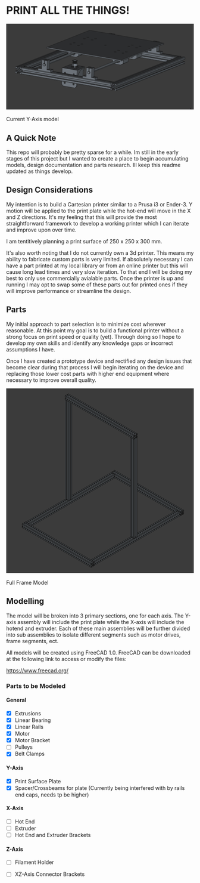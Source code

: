 # PRINT ALL THE THINGS!

![image](./images/Y-Axis_05_03.PNG)

Current Y-Axis model

## A Quick Note

This repo will probably be pretty sparse for a while. Im still in the early stages of this project but I wanted to create a place to begin accumulating models, design documentation and parts research. Ill keep this readme updated as things develop.

## Design Considerations

My intention is to build a Cartesian printer similar to a Prusa i3 or Ender-3. Y motion will be applied to the print plate while the hot-end will move in the X and Z directions. It's my feeling that this will provide the most straightforward framework to develop a working printer which I can iterate and improve upon over time.

I am tentitively planning a print surface of 250 x 250 x 300 mm.

It's also worth noting that I do not currently own a 3d printer. This means my ability to fabricate custom parts is very limited. If absolutely necessary I can have a part printed at my local library or from an online printer but this will cause long lead times and very slow iteration. To that end I will be doing my best to only use commercially avialable parts. Once the printer is up and running I may opt to swap some of these parts out for printed ones if they will improve performance or streamline the design.

## Parts

My initial approach to part selection is to minimize cost wherever reasonable. At this point my goal is to build a functional printer without a strong focus on print speed or quality (yet). Through doing so I hope to develop my own skills and identify any knowledge gaps or incorrect assumptions I have.  

Once I have created a prototype device and rectified any design issues that become clear during that process I will begin iterating on the device and replacing those lower cost parts with higher end equipment where necessary to improve overall quality.  

![image](.\images\full_frame_05_06.PNG)

Full Frame Model

## Modelling

The model will be broken into 3 primary sections, one for each axis. The Y-axis assembly will include the print plate while the X-axis will include the hotend and extruder. Each of these main assemblies will be further divided into sub assemblies to isolate different segments such as motor drives, frame segments, ect. 

All models will be created using FreeCAD 1.0. FreeCAD can be downloaded at the following link to access or modify the files:

https://www.freecad.org/

### Parts to be Modeled

#### General

- [x] Extrusions
- [x] Linear Bearing
- [x] Linear Rails
- [x] Motor
- [x] Motor Bracket
- [ ] Pulleys
- [x] Belt Clamps

#### Y-Axis

- [x] Print Surface Plate
- [x] Spacer/Crossbeams for plate (Currently being interfered with by rails end caps, needs tp be higher)

#### X-Axis

- [ ] Hot End
- [ ] Extruder
- [ ] Hot End and Extruder Brackets

#### Z-Axis

- [ ] Filament Holder
- [ ] XZ-Axis Connector Brackets

